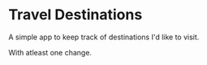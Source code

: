 # Travel Destinations

A simple app to keep track of destinations I'd like to visit.

With atleast one change.
